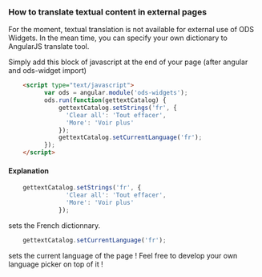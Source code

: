 ### How to translate textual content in external pages

For the moment, textual translation is not available for external use of ODS Widgets.
In the mean time, you can specify your own dictionary to AngularJS translate tool.

Simply add this block of javascript at the end of your page (after angular and ods-widget import)

```html
    <script type="text/javascript">
          var ods = angular.module('ods-widgets');
          ods.run(function(gettextCatalog) {
              gettextCatalog.setStrings('fr', {
                'Clear all': 'Tout effacer',
                'More': 'Voir plus'
              });
              gettextCatalog.setCurrentLanguage('fr');
          });
    </script>	
```

#### Explanation

```javascript
    gettextCatalog.setStrings('fr', {
                'Clear all': 'Tout effacer',
                'More': 'Voir plus'
              });
```
sets the French dictionnary.


```javascript
    gettextCatalog.setCurrentLanguage('fr');
```
sets the current language of the page !
Feel free to develop your own language picker on top of it !